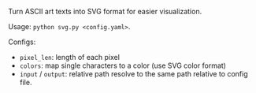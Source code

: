 Turn ASCII art texts into SVG format for easier visualization.

Usage: `python svg.py <config.yaml>`.

Configs:

- `pixel_len`: length of each pixel
- `colors`: map single characters to a color (use SVG color format)
- `input` / `output`: relative path resolve to the same path relative to config file.
